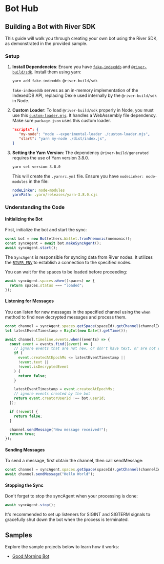 # Bot Hub

## Building a Bot with River SDK

This guide will walk you through creating your own bot using the River SDK, as demonstrated in the provided sample.

### Setup

1. **Install Dependencies**: Ensure you have [`fake-indexddb`](https://github.com/dumbmatter/fakeIndexedDB) and [`@river-build/sdk`](https://www.npmjs.com/package/@river-build/sdk). 
Install them using yarn:

   ```bash
   yarn add fake-indexddb @river-build/sdk
   ```

   `fake-indexeddb` serves as an in-memory implementation of the IndexedDB API, replacing Dexie used internally by the `@river-build/sdk` in Node.

2. **Custom Loader**: To load `@river-build/sdk` properly in Node, you must use this [`custom-loader.mjs`](custom-loader.mjs). It handles a WebAssembly file dependency. Make sure `package.json` uses this custom loader.

   ```json
   "scripts": {
      "my-node": "node --experimental-loader ./custom-loader.mjs",
      "start": "yarn my-node ./dist/index.js",
   }
   ```

3. **Setting the Yarn Version**: The dependency `@river-build/generated` requires the use of Yarn version 3.8.0.

   ```bash
   yarn set version 3.8.0
   ```

   This will create the `.yarnrc.yml` file. Ensure you have `nodeLinker: node-modules` in the file:

   ```yaml
   nodeLinker: node-modules
   yarnPath: .yarn/releases/yarn-3.8.0.cjs
   ```

### Understanding the Code

#### Initializing the Bot

First, initialize the bot and start the sync:

```ts
const bot = new Bot(ethers.Wallet.fromMnemonic(mnemonic));
const syncAgent = await bot.makeSyncAgent();
await syncAgent.start();
```
The `SyncAgent` is responsible for syncing data from River nodes. It utilizes the [`RIVER_ENV`](../../sdk/src/riverConfig.ts#L14) to establish a connection to the specified nodes.

You can wait for the spaces to be loaded before proceeding:

```ts
await syncAgent.spaces.when((spaces) => {
  return spaces.status === "loaded";
});
```

#### Listening for Messages

You can listen for new messages in the specified channel using the `when` method to find new decrypted messages and process them.

```ts
const channel = syncAgent.spaces.getSpace(spaceId).getChannel(channelId);
let latestEventTimestamp = BigInt(new Date().getTime());

await channel.timeline.events.when((events) => {
  const event = events.find((event) => {
    // ignore events that are not new, or don't have text, or are not decrypted
    if (
      event.createdAtEpochMs <= latestEventTimestamp ||
      !event.text ||
      !event.isDecryptedEvent
    ) {
      return false;
    }

    latestEventTimestamp = event.createdAtEpochMs;
    // ignore events created by the bot
    return event.creatorUserId !== bot.userId;
  });

  if (!event) {
    return false;
  }

  channel.sendMessage("New message received!");
  return true;
});
```

#### Sending Messages

To send a message, first obtain the channel, then call sendMessage:

```ts
const channel = syncAgent.spaces.getSpace(spaceId).getChannel(channelId);
await channel.sendMessage("Hello World");
```

#### Stopping the Sync
Don't forget to stop the syncAgent when your processing is done:

```ts
await syncAgent.stop();
```

It's recommended to set up listeners for SIGINT and SIGTERM signals to gracefully shut down the bot when the process is terminated.


## Samples

Explore the sample projects below to learn how it works:

- [Good Morning Bot](good-morning-bot/README.md)
